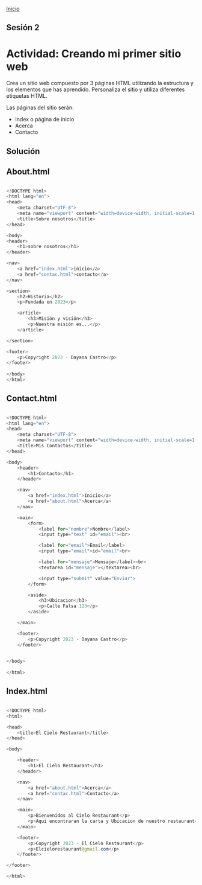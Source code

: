 <!-- No borrar o modificar -->
[Inicio](./index.md)

## Sesión 2


<!-- Actividad 02 -->

# Actividad: Creando mi primer sitio web
Crea un sitio web compuesto por 3 páginas HTML utilizando la estructura y los elementos que has aprendido. Personaliza el sitio y utiliza diferentes etiquetas HTML.

Las páginas del sitio serán:

+ Index o página de inicio
+ Acerca
+ Contacto

## Solución
## About.html
```java

<!DOCTYPE html>
<html lang="en">
<head>
    <meta charset="UTF-8">
    <meta name="viewport" content="width=device-width, initial-scale=1.0">
    <title>Sobre nosotros</title>
</head> 

<body>
<header>
    <h1>sobre nosotros</h1>
</header>

<nav>
    <a href="index.html">inicio</a>
    <a href="contac.html">contacto</a>
</nav>

<section>
    <h2>Historia</h2>
    <p>Fundada en 2023</p>

    <article>
        <h3>Misión y visión</h3>
        <p>Nuestra misión es...</p>
    </article>

</section>

<footer>
    <p>Copyright 2023 - Dayana Castro</p>
</footer>
    
</body>
</html>
```

## Contact.html
``` java

<!DOCTYPE html>
<html lang="en">
<head>
    <meta charset="UTF-8">
    <meta name="viewport" content="width=device-width, initial-scale=1.0">
    <title>Mis Contactos</title>
</head>

<body>
    <header>
        <h1>Contacto</h1>
    </header>

    <nav>
        <a href="index.html">Inicio</a>
        <a href="about.html">Acerca</a>
    </nav>

    <main>
        <form>
            <label for="nombre">Nombre</label>
            <input type="text" id="email"><br>

            <label for="email">Email</label>
            <input type="email">id="email"<br>

            <label for="mensaje">Mensaje</label><br>
            <textarea id="mensaje"></textarea><br>

            <input type="submit" value="Enviar">
        </form>

        <aside>
            <h3>Ubicacion</h3>
            <p>Calle Falsa 123</p>
        </aside>

    </main>

    <footer>
        <p>Copyright 2023 - Dayana Castro</p>
    </footer>

  
</body>
  
</html>
```

## Index.html
``` java

<!DOCTYPE html>
<html>

<head>
    <title>El Cielo Restaurant</title>
</head>

<body>

    <header>
        <h1>El Cielo Restaurant</h1>
    </header>

    <nav>
        <a href="about.html">Acerca</a>
        <a href="contac.html">Contacto</a>
    </nav>

    <main>
        <p>Bienvenidos al Cielo Restaurant</p>
        <p>Aqui encontraran la carta y Ubicacion de nuestro restaurant</p>
    </main>

    <footer>
        <p>Copyright 2023 - El Cielo Restaurant</p>
        <p>Elcielorestaurant@gmail.com</p>
    </footer>

</footer>

</html>
```




